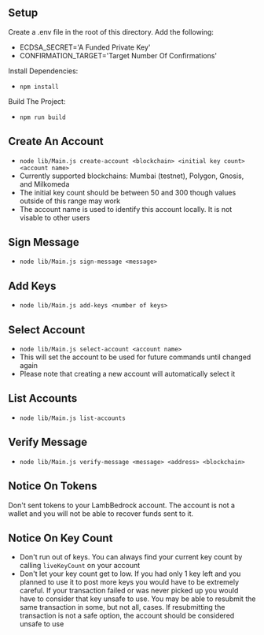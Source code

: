 ## Setup
Create a .env file in the root of this directory. Add the following:

 - ECDSA_SECRET='A Funded Private Key'
 - CONFIRMATION_TARGET='Target Number Of Confirmations'

Install Dependencies: 

 - `npm install`
 
Build The Project:
    
 - `npm run build`

## Create An Account 

 - `node lib/Main.js create-account <blockchain> <initial key count> <account name>`
 - Currently supported blockchains: Mumbai (testnet), Polygon, Gnosis, and Milkomeda
 - The initial key count should be between 50 and 300 though values outside of this range may work
 - The account name is used to identify this account locally. It is not visable to other users

## Sign Message
 - `node lib/Main.js sign-message <message>`

## Add Keys
 - `node lib/Main.js add-keys <number of keys>`

## Select Account
 - `node lib/Main.js select-account <account name>`
 - This will set the account to be used for future commands until changed again 
 - Please note that creating a new account will automatically select it

## List Accounts
 - `node lib/Main.js list-accounts`

## Verify Message
 - `node lib/Main.js verify-message <message> <address> <blockchain>`

## Notice On Tokens
Don't sent tokens to your LambBedrock account. The account is not a wallet and you will not be able to recover funds sent to it.

## Notice On Key Count
- Don't run out of keys. You can always find your current key count by calling `liveKeyCount` on your account 
- Don't let your key count get to low. If you had only 1 key left and you planned to use it to post more keys you would have to be extremely careful. If your transaction failed or was never picked up you would have to consider that key unsafe to use. You may be able to resubmit the same transaction in some, but not all, cases. If resubmitting the transaction is not a safe option, the account should be considered unsafe to use